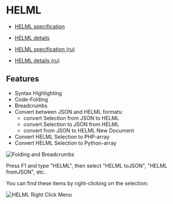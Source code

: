 # HELML
 - [HELML specification](https://github.com/dynoser/HELML/blob/master/docs/HELML_en.md)
 - [HELML details](https://github.com/dynoser/HELML/blob/master/docs/README-HELML_en.md)


 - [HELML specification (ru)](https://github.com/dynoser/HELML/blob/master/docs/HELML_ru.md)
 - [HELML details (ru)](https://github.com/dynoser/HELML/blob/master/docs/README-HELML_ru.md)

## Features

 - Syntax Highlighting
 - Code-Folding
 - Breadcrumbs
 - Convert between JSON and HELML formats:
   - convert Selection from JSON to HELML
   - convert Selection to JSON from HELML
   - convert from JSON to HELML New Document
 - Convert HELML Selection to PHP-array
 - Convert HELML Selection to Python-array

![Folding and Breadcrumbs](https://i.imgur.com/r5aab3d.gif)

Press F1 and type "HELML", then select "HELML toJSON", "HELML fromJSON", etc.

You can find these items by right-clicking on the selection:

![HELML Right Click Menu](https://i.imgur.com/s2pEnAU.gif)
